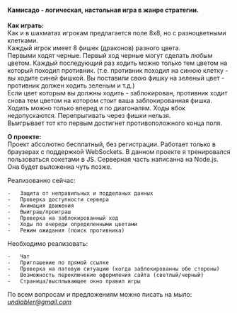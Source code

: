 <h4>Камисадо - логическая, настольная игра в жанре стратегии.</h4>

<b>Как играть:</b><br/>
Как и в шахматах игрокам предлагается поле 8х8, но с разноцветными клетками.<br/>
Каждый игрок имеет 8 фишек (драконов) разного цвета.<br/>
Первыми ходят черные. Первый ход черные могут сделать любым цветом. Каждый последующий раз ходить можно только тем цветом на который походил противник. (т.е. противник походил на синюю клетку - вы ходите синей фишкой. Вы поставили свою фишку на зеленый цвет - противник должен ходить зеленым и т.д.)<br/>
Если цвет которым вы должны ходить - заблокирован, противник ходит снова тем цветом на котором стоит ваша заблокированная фишка.<br/>
Ходить можно только вперед и по диагоналям. Ходы вбок недопускаются. Перепрыгивать через фишки нельзя.<br/>
Выигрывает тот кто первым достигнет противоположного конца поля. <br/>

<b>О проекте:</b><br/>
Проект абсолютно бесплатный, без регистрации. Работает только в браузерах с поддержкой WebSockets.
В данном проекте я тренировался пользоваться сокетами в JS. Серверная часть написанна на Node.js. Она будет выложенна чуть позже. 

Реализованно сейчас:
	
	-	Защита от неправильных и подделаных данных
	-	Проверка доступности сервера
	-	Анимация движения
	-	Выиграш/проиграш
	-	Проверка на заблокированный ход
	-	Ходы по очереди определенными цветами
	-	Режим ожидания (поиск противника)

Необходимо реализовать:
	
	-	Чат
	-	Приглашение по прямой ссылке
	-	Проверка на патовую ситуацию (когда заблокированны обе стороны)
	-	Возможность переключение оформления сайта (светлый/черный)
	-	Страница/высплывающее окно правил игры

По всем вопросам и предложениям можно писать на мыло: <i>undiabler@gmail.com</i>
